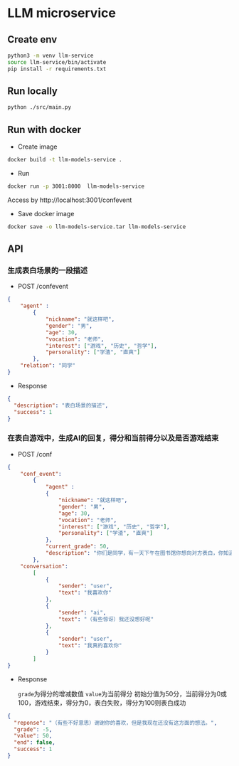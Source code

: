 # LLM microservice

## Create env
```bash
python3 -m venv llm-service
source llm-service/bin/activate
pip install -r requirements.txt
```


## Run locally

```bash
python ./src/main.py
```

## Run with docker
- Create image
```bash
docker build -t llm-models-service .
```
- Run
```bash
docker run -p 3001:8000  llm-models-service
```
Access by http://localhost:3001/confevent

- Save docker image
```bash
docker save -o llm-models-service.tar llm-models-service
```

## API

### 生成表白场景的一段描述
- POST /confevent
```json
{
    "agent" : 
        {
            "nickname": "就这样吧",
            "gender": "男",
            "age": 30,
            "vocation": "老师",
            "interest": ["游戏", "历史", "哲学"],
            "personality": ["学渣", "直爽"]
        },
    "relation": "同学"
}
```
- Response
```json
{
  "description": "表白场景的描述",
  "success": 1
}
```

### 在表白游戏中，生成AI的回复，得分和当前得分以及是否游戏结束
- POST /conf
```json
{
    "conf_event":
        {
            "agent" : 
            {
                "nickname": "就这样吧",
                "gender": "男",
                "age": 30,
                "vocation": "老师",
                "interest": ["游戏", "历史", "哲学"],
                "personality": ["学渣", "直爽"]
            },
            "current_grade": 50,
            "description": "你们是同学，有一天下午在图书馆你想向对方表白，你知道他喜欢哲学，所以你准备在图书馆找一本关于哲学的书，在书中夹上你想对他说的话。"
        },
    "conversation":
        [
            {
                "sender": "user", 
                "text": "我喜欢你"
            }, 
            {
                "sender": "ai", 
                "text": "（有些惊讶）我还没想好呢"
            }, 
            {
                "sender": "user", 
                "text": "我真的喜欢你"
            }
        ]
}
```
- Response
  
  `grade`为得分的增减数值
  `value`为当前得分
  初始分值为50分，当前得分为0或100，游戏结束，得分为0，表白失败，得分为100则表白成功
```json
{
  "reponse": "（有些不好意思）谢谢你的喜欢，但是我现在还没有这方面的想法。",
  "grade": -5,
  "value": 50,
  "end": false,
  "success": 1
}
```

